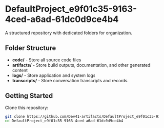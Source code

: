 # DefaultProject_e9f01c35-9163-4ced-a6ad-61dc0d9ce4b4
A structured repository with dedicated folders for organization.

## Folder Structure

- **code/** - Store all source code files
- **artifacts/** - Store build outputs, documentation, and other generated content
- **logs/** - Store application and system logs
- **transcripts/** - Store conversation transcripts and records

## Getting Started

Clone this repository:
```bash
git clone https://github.com/Dev41-artifacts/DefaultProject_e9f01c35-9163-4ced-a6ad-61dc0d9ce4b4
cd DefaultProject_e9f01c35-9163-4ced-a6ad-61dc0d9ce4b4
```
